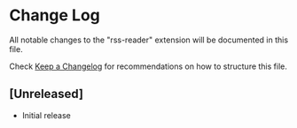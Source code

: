 # Change Log

All notable changes to the "rss-reader" extension will be documented in this file.

Check [Keep a Changelog](http://keepachangelog.com/) for recommendations on how to structure this file.

## [Unreleased]

- Initial release